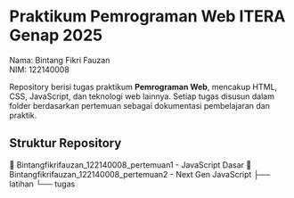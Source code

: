 # Praktikum Pemrograman Web ITERA Genap 2025
Nama: Bintang Fikri Fauzan <br>
NIM: 122140008

Repository berisi tugas praktikum **Pemrograman Web**, mencakup HTML, CSS, JavaScript, dan teknologi web lainnya. Setiap tugas disusun dalam folder berdasarkan pertemuan sebagai dokumentasi pembelajaran dan praktik.

## Struktur Repository
📂 Bintangfikrifauzan_122140008_pertemuan1 - JavaScript Dasar
📂 Bintangfikrifauzan_122140008_pertemuan2 - Next Gen JavaScript
├── latihan
└── tugas
